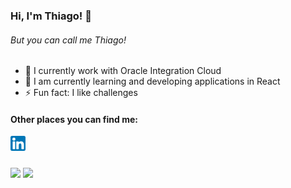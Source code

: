 ### Hi, I'm Thiago! 👋
###### But you can call me Thiago!

<!--
**thsilvar/thsilvar** is a ✨ _special_ ✨ repository because its `README.md` (this file) appears on your GitHub profile.
-->

- 🔭 I currently work with Oracle Integration Cloud
- 🌱 I am currently learning and developing applications in React
- ⚡ Fun fact: I like challenges

#### Other places you can find me:

<a href="https://www.linkedin.com/in/thiago-silva-383049192"><img align="left" src="https://github.com/leticiasvalle/leticiasvalle/blob/main/icones/linkedin.png?raw=true"/></a></br></br>

<p>
  <img align="center" src="https://github-readme-stats.vercel.app/api?username=thsilvar&count_private=true&show_icons=true" />
  <img align="center" src="https://github-readme-stats.vercel.app/api/top-langs/?username=thsilvar&layout=compacts" />
</p>

